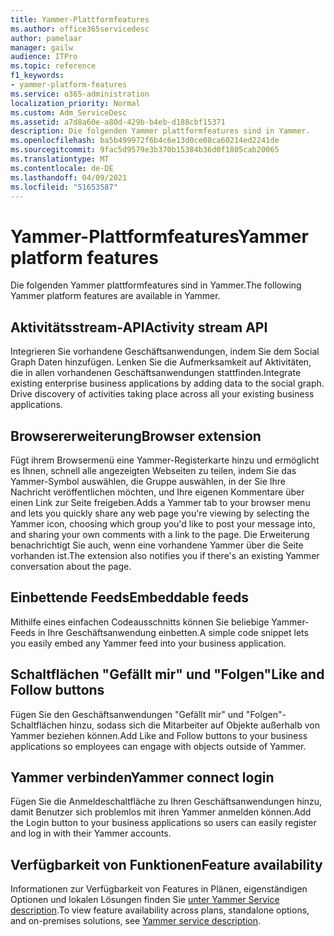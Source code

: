 ```yaml
---
title: Yammer-Plattformfeatures
ms.author: office365servicedesc
author: pamelaar
manager: gailw
audience: ITPro
ms.topic: reference
f1_keywords:
- yammer-platform-features
ms.service: o365-administration
localization_priority: Normal
ms.custom: Adm_ServiceDesc
ms.assetid: a7d8a60e-a80d-429b-b4eb-d188cbf15371
description: Die folgenden Yammer plattformfeatures sind in Yammer.
ms.openlocfilehash: ba5b499972f6b4c6e13d0ce08ca60214ed2241de
ms.sourcegitcommit: 9fac5d9579e3b370b15384b36d0f1805cab20065
ms.translationtype: MT
ms.contentlocale: de-DE
ms.lasthandoff: 04/09/2021
ms.locfileid: "51653587"
---
```

# <a name="yammer-platform-features"></a><span data-ttu-id="0cdb9-103">Yammer-Plattformfeatures</span><span class="sxs-lookup"><span data-stu-id="0cdb9-103">Yammer platform features</span></span>

<span data-ttu-id="0cdb9-104">Die folgenden Yammer plattformfeatures sind in Yammer.</span><span class="sxs-lookup"><span data-stu-id="0cdb9-104">The following Yammer platform features are available in Yammer.</span></span>
 
## <a name="activity-stream-api"></a><span data-ttu-id="0cdb9-105">Aktivitätsstream-API</span><span class="sxs-lookup"><span data-stu-id="0cdb9-105">Activity stream API</span></span>

<span data-ttu-id="0cdb9-p101">Integrieren Sie vorhandene Geschäftsanwendungen, indem Sie dem Social Graph Daten hinzufügen. Lenken Sie die Aufmerksamkeit auf Aktivitäten, die in allen vorhandenen Geschäftsanwendungen stattfinden.</span><span class="sxs-lookup"><span data-stu-id="0cdb9-p101">Integrate existing enterprise business applications by adding data to the social graph. Drive discovery of activities taking place across all your existing business applications.</span></span>
  
## <a name="browser-extension"></a><span data-ttu-id="0cdb9-108">Browsererweiterung</span><span class="sxs-lookup"><span data-stu-id="0cdb9-108">Browser extension</span></span>

<span data-ttu-id="0cdb9-109">Fügt ihrem Browsermenü eine Yammer-Registerkarte hinzu und ermöglicht es Ihnen, schnell alle angezeigten Webseiten zu teilen, indem Sie das Yammer-Symbol auswählen, die Gruppe auswählen, in der Sie Ihre Nachricht veröffentlichen möchten, und Ihre eigenen Kommentare über einen Link zur Seite freigeben.</span><span class="sxs-lookup"><span data-stu-id="0cdb9-109">Adds a Yammer tab to your browser menu and lets you quickly share any web page you're viewing by selecting the Yammer icon, choosing which group you'd like to post your message into, and sharing your own comments with a link to the page.</span></span> <span data-ttu-id="0cdb9-110">Die Erweiterung benachrichtigt Sie auch, wenn eine vorhandene Yammer über die Seite vorhanden ist.</span><span class="sxs-lookup"><span data-stu-id="0cdb9-110">The extension also notifies you if there's an existing Yammer conversation about the page.</span></span> 

## <a name="embeddable-feeds"></a><span data-ttu-id="0cdb9-111">Einbettende Feeds</span><span class="sxs-lookup"><span data-stu-id="0cdb9-111">Embeddable feeds</span></span>

<span data-ttu-id="0cdb9-112">Mithilfe eines einfachen Codeausschnitts können Sie beliebige Yammer-Feeds in Ihre Geschäftsanwendung einbetten.</span><span class="sxs-lookup"><span data-stu-id="0cdb9-112">A simple code snippet lets you easily embed any Yammer feed into your business application.</span></span>
  
## <a name="like-and-follow-buttons"></a><span data-ttu-id="0cdb9-113">Schaltflächen "Gefällt mir" und "Folgen"</span><span class="sxs-lookup"><span data-stu-id="0cdb9-113">Like and Follow buttons</span></span>

<span data-ttu-id="0cdb9-114">Fügen Sie den Geschäftsanwendungen "Gefällt mir" und "Folgen"-Schaltflächen hinzu, sodass sich die Mitarbeiter auf Objekte außerhalb von Yammer beziehen können.</span><span class="sxs-lookup"><span data-stu-id="0cdb9-114">Add Like and Follow buttons to your business applications so employees can engage with objects outside of Yammer.</span></span>
  
## <a name="yammer-connect-login"></a><span data-ttu-id="0cdb9-115">Yammer verbinden</span><span class="sxs-lookup"><span data-stu-id="0cdb9-115">Yammer connect login</span></span>

<span data-ttu-id="0cdb9-116">Fügen Sie die Anmeldeschaltfläche zu Ihren Geschäftsanwendungen hinzu, damit Benutzer sich problemlos mit ihren Yammer anmelden können.</span><span class="sxs-lookup"><span data-stu-id="0cdb9-116">Add the Login button to your business applications so users can easily register and log in with their Yammer accounts.</span></span>

## <a name="feature-availability"></a><span data-ttu-id="0cdb9-117">Verfügbarkeit von Funktionen</span><span class="sxs-lookup"><span data-stu-id="0cdb9-117">Feature availability</span></span>

<span data-ttu-id="0cdb9-118">Informationen zur Verfügbarkeit von Features in Plänen, eigenständigen Optionen und lokalen Lösungen finden Sie [unter Yammer Service description](yammer-service-description.md).</span><span class="sxs-lookup"><span data-stu-id="0cdb9-118">To view feature availability across plans, standalone options, and on-premises solutions, see [Yammer service description](yammer-service-description.md).</span></span>
  

